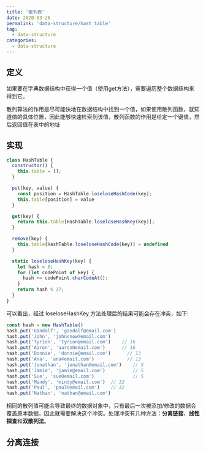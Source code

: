 ```yaml
---
title: '散列表'
date: 2020-03-26
permalink: 'data-structure/hash_table'
tag:
  - data-structure
categories:
  - data-structure
---
```


## 定义

如果要在字典数据结构中获得一个值（使用get方法），需要遍历整个数据结构来得到它。

散列算法的作用是尽可能快地在数据结构中找到一个值，如果使用散列函数，就知道值的具体位置，因此能够快速检索到该值，散列函数的作用是给定一个键值，然后返回值在表中的地址

## 实现

```js
class HashTable {
  constructor() {
    this.table = [];
  }

  put(key, value) {
    const position = HashTable.loseloseHashCode(key);
    this.table[position] = value
  }

  get(key) {
    return this.table[HashTable.loseloseHashKey(key)];
  }

  remove(key) {
    this.table[HashTable.loseloseHashCode(key)] = undefined
  }

  static loseloseHashKey(key) {
    let hash = 0;
    for (let codePoint of key) {
      hash += codePoint.charCodeAt();
    }
    return hash % 37;
  }
}
```

可以看出，经过 loseloseHashKey 方法处理后的结果可能会存在冲突，如下:

```js
const hash = new HashTable()
hash.put('Gandalf', 'gandalf@email.com')
hash.put('John', 'johnsnow®email.com')
hash.put('Tyrion', 'tyrion@email.com')    // 16
hash.put('Aaron', 'aaronOemail.com')      // 16
hash.put('Donnie', 'donnie@email.com')      // 13
hash.put('Ana', 'ana©email.com')            // 13
hash.put('Jonathan', 'jonathan@email.com')    // 5
hash.put('Jamie', 'jamie@email.com')          // 5
hash.put('Sue', 'sueOemail.com')              // 5
hash.put('Mindy', 'mindy@email.com')  // 32
hash.put('Paul', 'paul©email.com')    // 32
hash.put('Nathan', 'nathan@email.com')
```

相同的散列值可能会导致最终的数据对象中，只有最后一次被添加/修改的数据会覆盖原本数据，因此就需要解决这个冲突。处理冲突有几种方法：**分离链接**、**线性探查**和**双散列法**。

## 分离连接



